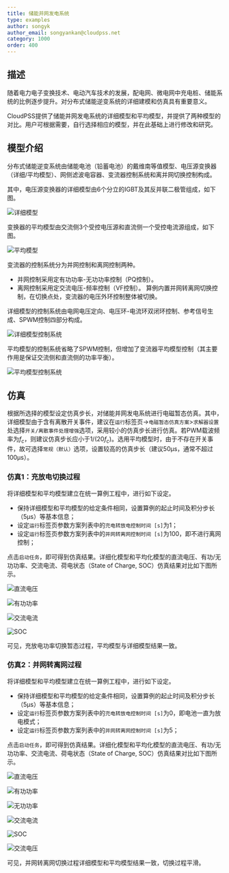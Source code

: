 ```yaml
---
title: 储能并网发电系统
type: examples
author: songyk
author_email: songyankan@cloudpss.net
category: 1000
order: 400
---
```


## 描述
随着电力电子变换技术、电动汽车技术的发展，配电网、微电网中充电桩、储能系统的比例逐步提升。对分布式储能逆变系统的详细建模和仿真具有重要意义。

CloudPSS提供了储能并网发电系统的详细模型和平均模型，并提供了两种模型的对比。用户可根据需要，自行选择相应的模型，并在此基础上进行修改和研究。

## 模型介绍

分布式储能逆变系统由储能电池（铅蓄电池）的戴维南等值模型、电压源变换器（详细/平均模型）、网侧滤波电容器、变流器控制系统和离并网切换控制构成。

其中，电压源变换器的详细模型由6个分立的IGBT及其反并联二极管组成，如下图。

![详细模型](./详细.png "详细模型")



变换器的平均模型由交流侧3个受控电压源和直流侧一个受控电流源组成，如下图。

![平均模型](./平均.png "平均模型")

变流器的控制系统分为并网控制和离网控制两种。
* 并网控制采用定有功功率-无功功率控制（PQ控制）。
* 离网控制采用定交流电压-频率控制（VF控制）。
算例内置并网转离网切换控制，在切换点处，变流器的电压外环控制整体被切换。

详细模型的控制系统由电网电压定向、电压环-电流环双闭环控制、参考信号生成、SPWM控制四部分构成。

![详细模型控制系统](./详细控制.png "详细模型控制系统")

平均模型的控制系统省略了SPWM控制，但增加了变流器平均模型控制（其主要作用是保证交流侧和直流侧的功率平衡）。

![平均模型控制系统](./平均控制.png "平均模型控制系统")

## 仿真

根据所选择的模型设定仿真步长，对储能并网发电系统进行电磁暂态仿真。其中，详细模型由于含有离散开关事件，建议在`运行`标签页->`电磁暂态仿真方案`>`求解器设置`处选择`开关/离散事件处理增强`选项，采用较小的仿真步长进行仿真。若PWM载波频率为$f_c$，则建议仿真步长应小于$1/({20f_c})$。选用平均模型时，由于不存在开关事件，故可选择`常规（默认）`选项，设置较高的仿真步长（建议50μs，通常不超过100μs）。 

### 仿真1：充放电切换过程

将详细模型和平均模型建立在统一算例工程中，进行如下设定。
* 保持详细模型和平均模型的给定条件相同，设置算例的起止时间及积分步长（5μs）等基本信息；
* 设定`运行`标签页参数方案列表中的`充电转放电控制时间 [s]`为1；
* 设定`运行`标签页参数方案列表中的`并网转离网控制时间 [s]`为100，即不进行离网控制；


点击`启动任务`，即可得到仿真结果。详细化模型和平均化模型的直流电压、有功/无功功率、交流电流、荷电状态（State of Charge, SOC）仿真结果对比如下图所示。

![直流电压](./BAT6.png "直流电压")

![有功功率](./BAT7.png "有功功率")

![交流电流](./BAT8.png "交流电流")

![SOC](./BAT9.png "SOC")

可见，充放电功率切换暂态过程，平均模型与详细模型结果一致。

### 仿真2：并网转离网过程

将详细模型和平均模型建立在统一算例工程中，进行如下设定。
* 保持详细模型和平均模型的给定条件相同，设置算例的起止时间及积分步长（5μs）等基本信息；
* 设定`运行`标签页参数方案列表中的`充电转放电控制时间 [s]`为0，即电池一直为放电模式；
* 设定`运行`标签页参数方案列表中的`并网转离网控制时间 [s]`为5；


点击`启动任务`，即可得到仿真结果。详细化模型和平均化模型的直流电压、有功/无功功率、交流电流、荷电状态（State of Charge, SOC）仿真结果对比如下图所示。

![直流电压](./BAT11.png "直流电压")

![有功功率](./BAT12.png "有功功率")

![无功功率](./BAT13.png "无功功率")

![交流电流](./BAT14.png "交流电流")

![SOC](./BAT15.png "SOC")

![交流电压](./BAT16.png "交流电压")

可见，并网转离网切换过程详细模型和平均模型结果一致，切换过程平滑。

